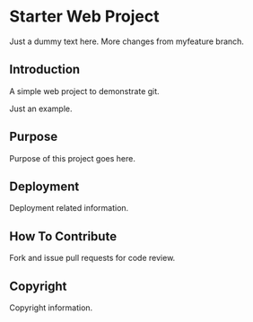 # Starter Web Project

Just a dummy text here. More changes from myfeature branch.

## Introduction

A simple web project to demonstrate git.

Just an example.

## Purpose

Purpose of this project goes here.

## Deployment

Deployment related information.

## How To Contribute

Fork and issue pull requests for code review.

## Copyright

Copyright information.